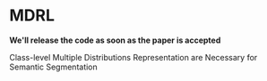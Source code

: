 # MDRL

**We'll release the code as soon as the paper is accepted**

Class-level  Multiple Distributions Representation  are Necessary for Semantic Segmentation
